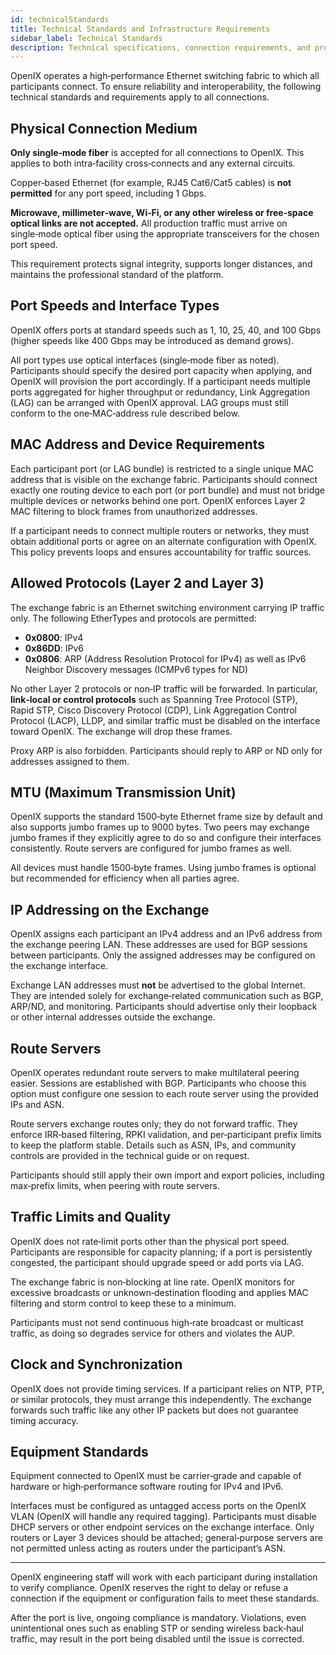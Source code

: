 ```yaml
---
id: technicalStandards
title: Technical Standards and Infrastructure Requirements
sidebar_label: Technical Standards
description: Technical specifications, connection requirements, and protocol standards for connecting to the OpenIX exchange.
---
```


OpenIX operates a high‑performance Ethernet switching fabric to which all participants connect. To ensure reliability and interoperability, the following technical standards and requirements apply to all connections.

## Physical Connection Medium

**Only single‑mode fiber** is accepted for all connections to OpenIX. This applies to both intra‑facility cross‑connects and any external circuits.

Copper‑based Ethernet (for example, RJ45 Cat6/Cat5 cables) is **not permitted** for any port speed, including 1 Gbps.

**Microwave, millimeter‑wave, Wi‑Fi, or any other wireless or free‑space optical links are not accepted.** All production traffic must arrive on single‑mode optical fiber using the appropriate transceivers for the chosen port speed.

This requirement protects signal integrity, supports longer distances, and maintains the professional standard of the platform.

## Port Speeds and Interface Types

OpenIX offers ports at standard speeds such as 1, 10, 25, 40, and 100 Gbps (higher speeds like 400 Gbps may be introduced as demand grows).

All port types use optical interfaces (single‑mode fiber as noted). Participants should specify the desired port capacity when applying, and OpenIX will provision the port accordingly. If a participant needs multiple ports aggregated for higher throughput or redundancy, Link Aggregation (LAG) can be arranged with OpenIX approval. LAG groups must still conform to the one‑MAC‑address rule described below.

## MAC Address and Device Requirements

Each participant port (or LAG bundle) is restricted to a single unique MAC address that is visible on the exchange fabric. Participants should connect exactly one routing device to each port (or port bundle) and must not bridge multiple devices or networks behind one port. OpenIX enforces Layer 2 MAC filtering to block frames from unauthorized addresses.

If a participant needs to connect multiple routers or networks, they must obtain additional ports or agree on an alternate configuration with OpenIX. This policy prevents loops and ensures accountability for traffic sources.

## Allowed Protocols (Layer 2 and Layer 3)

The exchange fabric is an Ethernet switching environment carrying IP traffic only. The following EtherTypes and protocols are permitted:

- **0x0800**: IPv4
- **0x86DD**: IPv6
- **0x0806**: ARP (Address Resolution Protocol for IPv4) as well as IPv6 Neighbor Discovery messages (ICMPv6 types for ND)

No other Layer 2 protocols or non‑IP traffic will be forwarded. In particular, **link‑local or control protocols** such as Spanning Tree Protocol (STP), Rapid STP, Cisco Discovery Protocol (CDP), Link Aggregation Control Protocol (LACP), LLDP, and similar traffic must be disabled on the interface toward OpenIX. The exchange will drop these frames.

Proxy ARP is also forbidden. Participants should reply to ARP or ND only for addresses assigned to them.

## MTU (Maximum Transmission Unit)

OpenIX supports the standard 1500‑byte Ethernet frame size by default and also supports jumbo frames up to 9000 bytes. Two peers may exchange jumbo frames if they explicitly agree to do so and configure their interfaces consistently. Route servers are configured for jumbo frames as well.

All devices must handle 1500‑byte frames. Using jumbo frames is optional but recommended for efficiency when all parties agree.

## IP Addressing on the Exchange

OpenIX assigns each participant an IPv4 address and an IPv6 address from the exchange peering LAN. These addresses are used for BGP sessions between participants. Only the assigned addresses may be configured on the exchange interface.

Exchange LAN addresses must **not** be advertised to the global Internet. They are intended solely for exchange‑related communication such as BGP, ARP/ND, and monitoring. Participants should advertise only their loopback or other internal addresses outside the exchange.

## Route Servers

OpenIX operates redundant route servers to make multilateral peering easier. Sessions are established with BGP. Participants who choose this option must configure one session to each route server using the provided IPs and ASN.

Route servers exchange routes only; they do not forward traffic. They enforce IRR‑based filtering, RPKI validation, and per‑participant prefix limits to keep the platform stable. Details such as ASN, IPs, and community controls are provided in the technical guide or on request.

Participants should still apply their own import and export policies, including max‑prefix limits, when peering with route servers.

## Traffic Limits and Quality

OpenIX does not rate‑limit ports other than the physical port speed. Participants are responsible for capacity planning; if a port is persistently congested, the participant should upgrade speed or add ports via LAG.

The exchange fabric is non‑blocking at line rate. OpenIX monitors for excessive broadcasts or unknown‑destination flooding and applies MAC filtering and storm control to keep these to a minimum.

Participants must not send continuous high‑rate broadcast or multicast traffic, as doing so degrades service for others and violates the AUP.

## Clock and Synchronization

OpenIX does not provide timing services. If a participant relies on NTP, PTP, or similar protocols, they must arrange this independently. The exchange forwards such traffic like any other IP packets but does not guarantee timing accuracy.

## Equipment Standards

Equipment connected to OpenIX must be carrier‑grade and capable of hardware or high‑performance software routing for IPv4 and IPv6.

Interfaces must be configured as untagged access ports on the OpenIX VLAN (OpenIX will handle any required tagging). Participants must disable DHCP servers or other endpoint services on the exchange interface. Only routers or Layer 3 devices should be attached; general‑purpose servers are not permitted unless acting as routers under the participant’s ASN.

---

OpenIX engineering staff will work with each participant during installation to verify compliance. OpenIX reserves the right to delay or refuse a connection if the equipment or configuration fails to meet these standards.

After the port is live, ongoing compliance is mandatory. Violations, even unintentional ones such as enabling STP or sending wireless back‑haul traffic, may result in the port being disabled until the issue is corrected.
